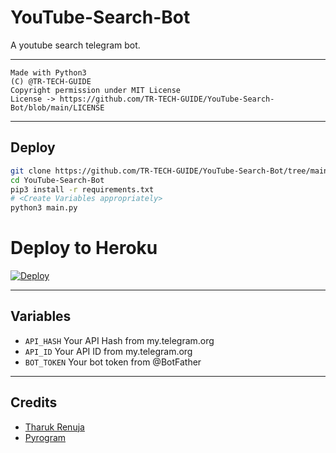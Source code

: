 # YouTube-Search-Bot

A youtube search telegram bot.

---

```
Made with Python3
(C) @TR-TECH-GUIDE
Copyright permission under MIT License
License -> https://github.com/TR-TECH-GUIDE/YouTube-Search-Bot/blob/main/LICENSE
```

---

## Deploy

```sh
git clone https://github.com/TR-TECH-GUIDE/YouTube-Search-Bot/tree/main
cd YouTube-Search-Bot
pip3 install -r requirements.txt
# <Create Variables appropriately>
python3 main.py
```
# Deploy to Heroku

[![Deploy](https://www.herokucdn.com/deploy/button.svg)](https://heroku.com/deploy?template=https://github.com/TR-TECH-GUIDE/YouTube-Search-Bot)

---

## Variables

- `API_HASH` Your API Hash from my.telegram.org
- `API_ID` Your API ID from my.telegram.org
- `BOT_TOKEN` Your bot token from @BotFather

---

## Credits

- [Tharuk Renuja](https://github.com/TR-TECH-GUIDE)
- [Pyrogram](https://github.com/pyrogram/pyrogram)
